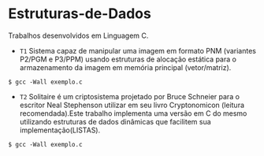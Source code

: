 # Estruturas-de-Dados

Trabalhos desenvolvidos em Linguagem C.
- `T1`  Sistema capaz de manipular uma imagem em formato PNM (variantes P2/PGM e P3/PPM) usando estruturas de alocação estática para o armazenamento da imagem em memória principal (vetor/matriz).
```
$ gcc -Wall exemplo.c  
```

- `T2` Solitaire é um criptosistema projetado por Bruce Schneier para o escritor Neal Stephenson utilizar em seu livro Cryptonomicon (leitura recomendada).Este trabalho implementa uma versão em C do mesmo utilizando estruturas de dados dinâmicas que facilitem sua implementação(LISTAS).

```
$ gcc -Wall exemplo.c  
```
